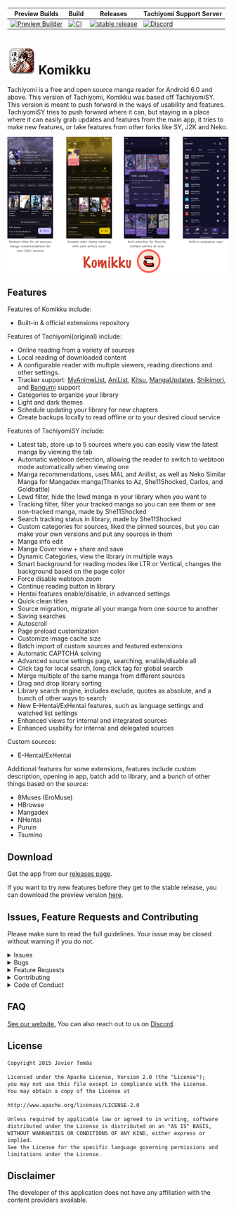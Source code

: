 | Preview Builds | Build | Releases | Tachiyomi Support Server |
| -------------- |-------|----------|--------------------------|
| [![Preview Builder](https://github.com/cuong-tran/komikku/actions/workflows/build_preview.yml/badge.svg)](https://github.com/cuong-tran/komikku/actions/workflows/build_preview.yml) | [![CI](https://github.com/cuong-tran/komikku/actions/workflows/build_check.yml/badge.svg)](https://github.com/cuong-tran/komikku/actions/workflows/build_check.yml) | [![stable release](https://img.shields.io/github/release/cuong-tran/komikku.svg?maxAge=3600&label=download)](https://github.com/cuong-tran/komikku/releases/latest) | [![Discord](https://img.shields.io/discord/1195734228319617024.svg?label=discord&labelColor=7289da&color=2c2f33&style=flat)](https://discord.gg/mihon) |


# ![app icon](./.github/readme-images/app-icon.png) Komikku
Tachiyomi is a free and open source manga reader for Android 6.0 and above. This version of Tachiyomi, Komikku was based off TachiyomiSY. This version is meant to push forward in the ways of usability and features. TachiyomiSY tries to push forward where it can, but staying in a place where it can easily grab updates and features from the main app, it tries to make new features, or take features from other forks like SY, J2K and Neko.

![screenshots of app](./.github/readme-images/screens.png)

## Features

Features of Komikku include:
* Built-in & official extensions repository

Features of Tachiyomi(original) include:
* Online reading from a variety of sources
* Local reading of downloaded content
* A configurable reader with multiple viewers, reading directions and other settings.
* Tracker support: [MyAnimeList](https://myanimelist.net/), [AniList](https://anilist.co/), [Kitsu](https://kitsu.io/), [MangaUpdates](https://mangaupdates.com), [Shikimori](https://shikimori.one), and [Bangumi](https://bgm.tv/) support
* Categories to organize your library
* Light and dark themes
* Schedule updating your library for new chapters
* Create backups locally to read offline or to your desired cloud service

Features of TachiyomiSY include:
* Latest tab, store up to 5 sources where you can easily view the latest manga by viewing the tab
* Automatic webtoon detection, allowing the reader to switch to webtoon mode automatically when viewing one
* Manga recommendations, uses MAL and Anilist, as well as Neko Similar Manga for Mangadex manga(Thanks to Az, She11Shocked, Carlos, and Goldbattle)
* Lewd filter, hide the lewd manga in your library when you want to
* Tracking filter, filter your tracked manga so you can see them or see non-tracked manga, made by She11Shocked
* Search tracking status in library, made by She11Shocked
* Custom categories for sources, liked the pinned sources, but you can make your own versions and put any sources in them
* Manga info edit
* Manga Cover view + share and save
* Dynamic Categories, view the library in multiple ways
* Smart background for reading modes like LTR or Vertical, changes the background based on the page color
* Force disable webtoon zoom
* Continue reading button in library
* Hentai features enable/disable, in advanced settings
* Quick clean titles
* Source migration, migrate all your manga from one source to another
* Saving searches
* Autoscroll
* Page preload customization
* Customize image cache size
* Batch import of custom sources and featured extensions
* Automatic CAPTCHA solving
* Advanced source settings page, searching, enable/disable all
* Click tag for local search, long click tag for global search
* Merge multiple of the same manga from different sources
* Drag and drop library sorting
* Library search engine, includes exclude, quotes as absolute, and a bunch of other ways to search
* New E-Hentai/ExHentai features, such as language settings and watched list settings
* Enhanced views for internal and integrated sources
* Enhanced usability for internal and delegated sources

Custom sources:
* E-Hentai/ExHentai

Additional features for some extensions, features include custom description, opening in app, batch add to library, and a bunch of other things based on the source:
* 8Muses (EroMuse)
* HBrowse
* Mangadex
* NHentai
* Puruin
* Tsumino

## Download
Get the app from our [releases page](https://github.com/cuong-tran/komikku/releases/latest).

If you want to try new features before they get to the stable release, you can download the preview version [here](https://github.com/jobobby04/tachiyomisypreview/releases).

## Issues, Feature Requests and Contributing

Please make sure to read the full guidelines. Your issue may be closed without warning if you do not.

<details><summary>Issues</summary>

1. **Before reporting a new issue, take a look at the [FAQ](https://tachiyomi.org/docs/faq/general), the [changelog](https://github.com/cuong-tran/komikku/releases) and the already opened [issues](https://github.com/cuong-tran/komikku/issues).**
2. If you are unsure, ask here: [![Discord](https://img.shields.io/discord/1195734228319617024.svg)](https://discord.gg/mihon)

</details>

<details><summary>Bugs</summary>

* Include version (More → About → Version)
 * If not latest, try updating, it may have already been solved
 * Preview version is equal to the number of commits as seen on the main page
* Include steps to reproduce (if not obvious from description)
* Include screenshot (if needed)
* If it could be device-dependent, try reproducing on another device (if possible)
* Don't group unrelated requests into one issue

DO: https://github.com/tachiyomiorg/tachiyomi/issues/24 https://github.com/tachiyomiorg/tachiyomi/issues/71

DON'T: https://github.com/tachiyomiorg/tachiyomi/issues/75

</details>

<details><summary>Feature Requests</summary>

* Write a detailed issue, explaining what it should do or how. Avoid writing just "like X app does"
* Include screenshot (if needed)

Source requests are not accepted.
</details>

<details><summary>Contributing</summary>

See [CONTRIBUTING.md](./CONTRIBUTING.md).
</details>

<details><summary>Code of Conduct</summary>

See [CODE_OF_CONDUCT.md](./CODE_OF_CONDUCT.md).
</details>

## FAQ

[See our website.](https://tachiyomi.org/)
You can also reach out to us on [Discord](https://discord.gg/mihon).

## License

    Copyright 2015 Javier Tomás

    Licensed under the Apache License, Version 2.0 (the "License");
    you may not use this file except in compliance with the License.
    You may obtain a copy of the License at

    http://www.apache.org/licenses/LICENSE-2.0

    Unless required by applicable law or agreed to in writing, software
    distributed under the License is distributed on an "AS IS" BASIS,
    WITHOUT WARRANTIES OR CONDITIONS OF ANY KIND, either express or implied.
    See the License for the specific language governing permissions and
    limitations under the License.

## Disclaimer

The developer of this application does not have any affiliation with the content providers available.

